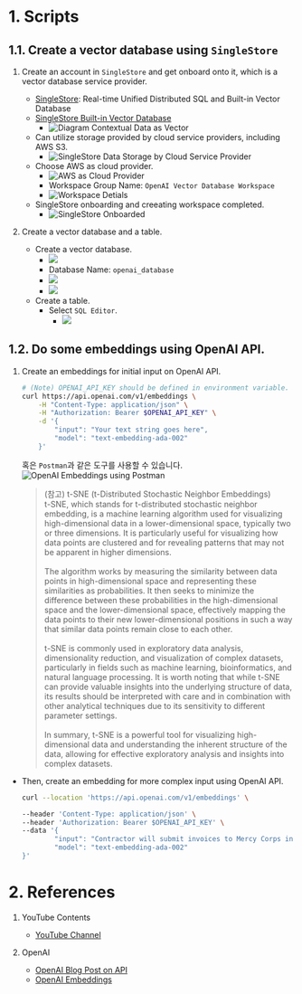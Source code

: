 # 1. Scripts
## 1.1. Create a vector database using ```SingleStore```
1. Create an account in ```SingleStore``` and get onboard onto it, which is a vector database service provider.<br>
     * [SingleStore](https://www.singlestore.com/): Real-time Unified Distributed SQL and Built-in Vector Database
     * [SingleStore Built-in Vector Database](https://www.singlestore.com/built-in-vector-database/)<br>
       * ![Diagram Contextual Data as Vector](../resources/images/diagram_contextual-data-as-vectorsNEW.png)
     * Can utilize storage provided by cloud service providers, including AWS S3.
       * ![SingleStore Data Storage by Cloud Service Provider](../resources/images/SingleStore-Cloud-Storage-Options.png)
     * Choose AWS as cloud provider.
       * ![AWS as Cloud Provider](../resources/images/SingleStore-Onboarding-AWS-with-Region.png)
       * Workspace Group Name: ```OpenAI Vector Database Workspace```
       * ![Workspace Detials](../resources/images/SingleStore-Onboarding-AWS-with-Region-Workspace-Detials.png)
     * SingleStore onboarding and creeating workspace completed.
       * ![SingleStore Onboarded](../resources/images/SingleStore-Onboarded-AWS.png)

2. Create a vector database and a table.<br>
   * Create a vector database.<br>
     * ![](../resources/images/Create-Vector-Database.png)<br>
     * Database Name: ```openai_database```
     * ![](../resources/images/Create-Vector-Database-OpenAI.png)<br>
     * ![](../resources/images/Select-Created-Vector-Database-OpenAI.png)
   * Create a table.<br>
     * Select ```SQL Editor```.<br>
       * ![](../resources/images/Create-Table-Editor.png)

## 1.2. Do some embeddings using OpenAI API.
1. Create an embeddings for initial input on OpenAI API.
	```bash
	# (Note) OPENAI_API_KEY should be defined in environment variable.
	curl https://api.openai.com/v1/embeddings \
		-H "Content-Type: application/json" \
		-H "Authorization: Bearer $OPENAI_API_KEY" \
		-d '{
			"input": "Your text string goes here",
			"model": "text-embedding-ada-002"
		}'
	```

	혹은 ```Postman```과 같은 도구를 사용할 수 있습니다.<br>
	![OpenAI Embeddings using Postman](../resources/images/Generate-OpenAI-Embeddings-Postman.png)

	> (참고) t-SNE (t-Distributed Stochastic Neighbor Embeddings)<br>
 	> t-SNE, which stands for t-distributed stochastic neighbor embedding, is a machine learning algorithm used for visualizing high-dimensional data in a lower-dimensional space, typically two or three dimensions. It is particularly useful for visualizing how data points are clustered and for revealing patterns that may not be apparent in higher dimensions.<br><br>
	The algorithm works by measuring the similarity between data points in high-dimensional space and representing these similarities as probabilities. It then seeks to minimize the difference between these probabilities in the high-dimensional space and the lower-dimensional space, effectively mapping the data points to their new lower-dimensional positions in such a way that similar data points remain close to each other.<br><br>
	t-SNE is commonly used in exploratory data analysis, dimensionality reduction, and visualization of complex datasets, particularly in fields such as machine learning, bioinformatics, and natural language processing. It is worth noting that while t-SNE can provide valuable insights into the underlying structure of data, its results should be interpreted with care and in combination with other analytical techniques due to its sensitivity to different parameter settings.<br><br>
	In summary, t-SNE is a powerful tool for visualizing high-dimensional data and understanding the inherent structure of the data, allowing for effective exploratory analysis and insights into complex datasets.  

* Then, create an embedding for more complex input using OpenAI API.
	```bash
	curl --location 'https://api.openai.com/v1/embeddings' \

	--header 'Content-Type: application/json' \
 	--header 'Authorization: Bearer $OPENAI_API_KEY' \
	--data '{
			"input": "Contractor will submit invoices to Mercy Corps in accordance with the invoicing schedule and invoicing delivery terms set forth in the Statement of Services (Schedule I). Final invoices must be submitted within 60 days of the end date of the Contract. Contractor recognizes that in many cases Mercy Corps’ donor will not reimburse Mercy Corps for invoices submitted beyond 60 days after the termination of a contract and therefore Mercy Corps will have no obligation to pay any portion of invoices received more than 60 days after the end date of the Contract. Each invoice will include (i) the Contract Number; (ii) Contractor’s name and address; (iii) a description of the Services performed, (iv) the dates such Services were performed, (v) a pricing calculation based on the payment terms, (vi) properly reimbursable expenses (if any) incurred along with receipts for such expenses (if applicable) for all individual expenses exceeding $25 USD, and (vii) such other information as Mercy Corps may reasonably request.  Invoices will only be deemed received on the date they are delivered to the Authorized Representative pursuant to the Payment Terms (see Schedule I).  If Mercy Corps determines that Services that are the subject of an invoice have not been performed in accordance with the Statement of Services, Mercy Corps may dispute the invoice by sending Contractor notice of such dispute after Mercy Corps’ receipt of the invoice. Such notice shall clearly state the specific Services disputed, and Mercy Corps’ reason for disputing the performance of the Services. If both parties accept the dispute of the invoice, they shall agree in writing as to the steps required of Contractor to ensure that the performance of the disputed Services is subsequently completed in accordance with the Additional Terms, and the time required of Contractor to complete the Services.",
			"model": "text-embedding-ada-002"
	}'
	```

# 2. References
1. YouTube Contents
	- [YouTube Channel](https://www.youtube.com/watch?v=ySus5ZS0b94&ab_channel=AdrianTwarog)

2. OpenAI
	- [OpenAI Blog Post on API](https://openai.com/blog/openai-api/)
	- [OpenAI Embeddings](https://platform.openai.com/docs/guides/embeddings/what-are-embeddings)